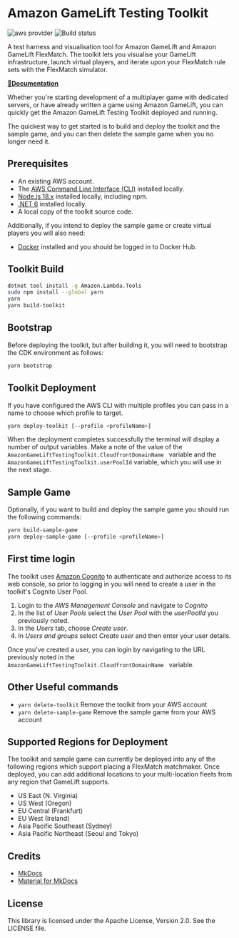 # Amazon GameLift Testing Toolkit

![aws provider](https://img.shields.io/badge/provider-AWS-orange?logo=amazon-aws&color=ff9900) ![Build status](https://github.com/aws-samples/amazon-gamelift-testing-toolkit/actions/workflows/build.yml/badge.svg)

A test harness and visualisation tool for Amazon GameLift and Amazon GameLift FlexMatch.  The toolkit lets you visualise your GameLift infrastructure, launch virtual players, and iterate upon your FlexMatch rule sets with the FlexMatch simulator.

**[📜Documentation](https://aws-samples.github.io/amazon-gamelift-testing-toolkit/)**

Whether you're starting development of a multiplayer game with dedicated servers, or have already written a game using Amazon GameLift, you can quickly get the Amazon GameLift Testing Toolkit deployed and running.

The quickest way to get started is to build and deploy the toolkit and the sample game, and you can then delete the sample game when you no longer need it.

## Prerequisites

* An existing AWS account.
* The [AWS Command Line Interface (CLI)](https://aws.amazon.com/cli/) installed locally.
* [Node.js 18.x](https://nodejs.org/) installed locally, including npm.
* [.NET 6](https://dotnet.microsoft.com/en-us/download/dotnet) installed locally.
* A local copy of the toolkit source code.

Additionally, if you intend to deploy the sample game or create virtual players you will also need:

* [Docker](https://www.docker.com/) installed and you should be logged in to Docker Hub.

## Toolkit Build

```bash
dotnet tool install -g Amazon.Lambda.Tools
sudo npm install --global yarn
yarn
yarn build-toolkit
```


## Bootstrap

Before deploying the toolkit, but after building it, you will need to bootstrap the CDK environment as follows:

```bash
yarn bootstrap
```


## Toolkit Deployment

If you have configured the AWS CLI with multiple profiles you can pass in a name to choose which profile to target. 

```bash
yarn deploy-toolkit [--profile <profileName>]
```

When the deployment completes successfully the terminal will display a number of output variables. Make a note of the value of the `AmazonGameLiftTestingToolkit.CloudfrontDomainName ` variable and the `AmazonGameLiftTestingToolkit.userPoolId` variable, which you will use in the next stage.

## Sample Game

Optionally, if you want to build and deploy the sample game you should run the following commands: 

```bash
yarn build-sample-game
yarn deploy-sample-game [--profile <profileName>]
```

## First time login

The toolkit uses [Amazon Cognito](https://docs.aws.amazon.com/cognito) to authenticate and authorize access to its web console, so prior to logging in  you will need to create a user in the toolkit's Cognito User Pool. 

1. Login to the *AWS Management Console* and navigate to *Cognito*
2. In the list of *User Pools* select the *User Pool* with the *userPoolId* you previously noted.
3. In the *Users* tab, choose *Create user*.
3. In *Users and groups* select *Create user* and then enter your user details.

Once you've created a user, you can login by navigating to the URL previously noted in the `AmazonGameLiftTestingToolkit.CloudfrontDomainName ` variable.

## Other Useful commands

* `yarn delete-toolkit` Remove the toolkit from your AWS account
* `yarn delete-sample-game` Remove the sample game from your AWS account

## Supported Regions for Deployment

The toolkit and sample game can currently be deployed into any of the following regions which support placing a FlexMatch matchmaker.  Once deployed, you can add additional locations to your multi-location fleets from any region that GameLift supports.

* US East (N. Virginia)
* US West (Oregon)
* EU Central (Frankfurt)
* EU West (Ireland)
* Asia Pacific Southeast (Sydney)
* Asia Pacific Northeast (Seoul and Tokyo)

## Credits

* [MkDocs](https://www.mkdocs.org/)
* [Material for MkDocs](https://squidfunk.github.io/mkdocs-material/)

## License

This library is licensed under the Apache License, Version 2.0. See the LICENSE file.
